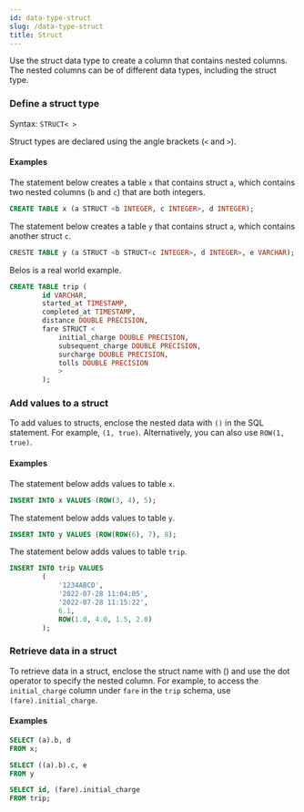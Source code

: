 ```yaml
---
id: data-type-struct
slug: /data-type-struct
title: Struct
---
```


Use the struct data type to create a column that contains nested columns. The nested columns can be of different data types, including the struct type.

### Define a struct type

Syntax:
`STRUCT< >`

Struct types are declared using the angle brackets (`<` and `>`).

#### Examples

The statement below creates a table `x` that contains struct `a`, which contains two nested columns (`b` and `c`) that are both integers.

```sql
CREATE TABLE x (a STRUCT <b INTEGER, c INTEGER>, d INTEGER);
```

The statement below creates a table `y` that contains struct `a`, which contains another struct `c`.

```sql
CRESTE TABLE y (a STRUCT <b STRUCT<c INTEGER>, d INTEGER>, e VARCHAR);
```

Belos is a real world example.

```sql
CREATE TABLE trip (
        id VARCHAR,
        started_at TIMESTAMP,
        completed_at TIMESTAMP,
        distance DOUBLE PRECISION,
        fare STRUCT <
            initial_charge DOUBLE PRECISION,
            subsequent_charge DOUBLE PRECISION,
            surcharge DOUBLE PRECISION,
            tolls DOUBLE PRECISION 
            > 
        );
```

### Add values to a struct

To add values to structs, enclose the nested data with `()` in the SQL statement. For example, `(1, true)`. Alternatively, you can also use `ROW(1, true)`.

#### Examples

The statement below adds values to table `x`.

```sql
INSERT INTO x VALUES (ROW(3, 4), 5);
```

The statement below adds values to table `y`.
```sql
INSERT INTO y VALUES (ROW(ROW(6), 7), 8);
```

The statement below adds values to table `trip`.

```sql
INSERT INTO trip VALUES 
        (
            '1234ABCD', 
            '2022-07-28 11:04:05', 
            '2022-07-28 11:15:22', 
            6.1, 
            ROW(1.0, 4.0, 1.5, 2.0)
        );
```

### Retrieve data in a struct

To retrieve data in a struct, enclose the struct name with () and use the dot operator to specify the nested column. For example, to access the `initial_charge` column under `fare` in the `trip` schema, use `(fare).initial_charge`.

#### Examples

```sql
SELECT (a).b, d
FROM x;
```

```sql
SELECT ((a).b).c, e
FROM y
```

```sql
SELECT id, (fare).initial_charge 
FROM trip;
```